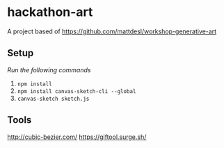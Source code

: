 # hackathon-art

A project based of https://github.com/mattdesl/workshop-generative-art

## Setup

_Run the following commands_

1. `npm install`
2. `npm install canvas-sketch-cli --global`
3. `canvas-sketch sketch.js`

## Tools

http://cubic-bezier.com/
https://giftool.surge.sh/
